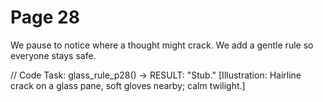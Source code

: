 # Page 28

We pause to notice where a thought might crack.
We add a gentle rule so everyone stays safe.

// Code Task: glass_rule_p28() → RESULT: "Stub."
[Illustration: Hairline crack on a glass pane, soft gloves nearby; calm twilight.]
